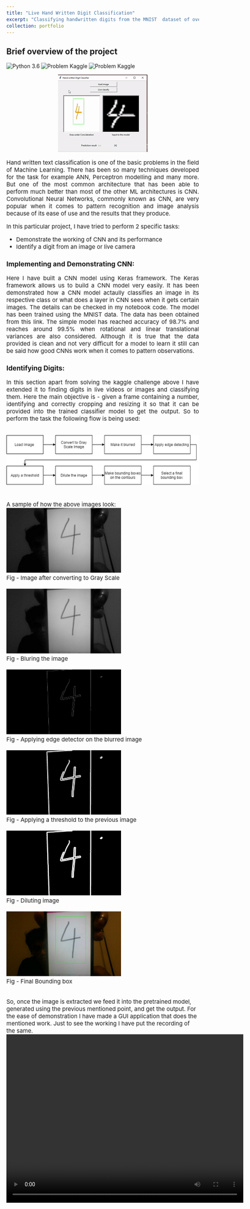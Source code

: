 ```yaml
---
title: "Live Hand Written Digit Classification"
excerpt: "Classifying handwritten digits from the MNIST  dataset of over 60000 images and achieving an accuracy of over 99.4%"
collection: portfolio
---
```


## Brief overview of the project

![Python 3.6](https://img.shields.io/badge/Python-3.6-brightgreen.svg)    ![Problem Kaggle](https://img.shields.io/badge/Problem-Vision-blue.svg)     ![Problem Kaggle](https://img.shields.io/badge/Data-Kaggle-orange.svg)
<center>
<img src="/images/lhwdc/hwdc.gif" alt="centered image">
 </center>
<p style = "font-weight: 400; font-size: 15px;" align="justify">Hand written text classification is one of the basic problems in the field of Machine Learning. There has been so many techniques developed for the task for example ANN, Perceptron modelling and many more. But one of the most common architecture that has been able to perform much better than most of the other ML architectures is CNN. Convolutional Neural Networks, commonly known as CNN, are very popular when it comes to pattern recognition and image analysis because of its ease of use and the results that they produce. </p>

<div style = "font-weight: 400; font-size: 15px;">
In this particular project, I have tried to perform 2 specific tasks:
  <ul>
    <li> Demonstrate the working of CNN and its performance</li>
    <li> Identify a digit from an image or live camera</li>
  </ul>
</div>

<div style = "font-weight: 400; font-size: 15px;">
   <h3> Implementing and Demonstrating CNN: </h3>
    <p style = "font-weight: 400; font-size: 15px;" align="justify"> Here I have built a CNN model using Keras framework. The Keras framework allows us to build a CNN model very easily. It has been demonstrated how a CNN model actaully classifies an image in its respective class or what does a layer in CNN sees when it gets certain images. The details can be checked in <a href="https://www.kaggle.com/dbardhan/beginners-guide-to-cnns-99-47" style="text-decoration:none;">my notebook code</a>. The model has been trained using the MNIST data. The data has been obtained from <a href="https://www.kaggle.com/c/digit-recognizer/data" style="text-decoration:none;">this</a> link. The simple model has reached accuracy of 98.7% and reaches around 99.5% when rotational and linear translational variances are also considered. Although it is true that the data provided is clean and not very difficult for a model to learn it still can be said how good CNNs work when it comes to pattern observations.</p>
 
   <h3> Identifying Digits: </h3>
    <p style = "font-weight: 400; font-size: 15px;" align="justify"> In this section apart from solving the <a href="https://www.kaggle.com/c/digit-recognizer" style="text-decoration:none;">kaggle challenge</a> above I have extended it to finding digits in live videos or images and classifying them. Here the main objective is - given a frame containing a number, identifying and correctly cropping and resizing it so that it can be provided into the trained classifier model to get the output. So to perform the task the following flow is being used:<br><br>
<center>
    <img src="/images/lhwdc/flowchart.jpg" alt="centered image">
 </center>
    <br>
 <br>
    A sample of how the above images look:
 <br>
 

  <img src="/images/lhwdc/4/gray.jpg" alt="centered image" width="300">
  <figcaption>Fig - Image after converting to Gray Scale</figcaption><br>
  <img src="/images/lhwdc/4/blur.jpg" alt="centered image" width="300">
  <figcaption>Fig - Bluring the image</figcaption><br>
  <img src="/images/lhwdc/4/edge.jpg" alt="centered image" width="300">
  <figcaption>Fig - Applying edge detector on the blurred image</figcaption><br>
  <img src="/images/lhwdc/4/thresh.jpg" alt="centered image" width="300">
  <figcaption>Fig - Applying a threshold to the previous image</figcaption><br>
  <img src="/images/lhwdc/4/dil.jpg" alt="centered image" width="300">
  <figcaption>Fig - Diluting image</figcaption><br>
  <img src="/images/lhwdc/4/bbox.jpg" alt="centered image" width="300">
  <figcaption>Fig - Final Bounding box</figcaption><br>


   
So, once the image is extracted we feed it into the pretrained model, generated using the previous mentioned point, and get the output. For the ease of demonstration I have made a GUI application that does the mentioned work. Just to see the working I have put the recording of the same.
      <video  style="text-align:center" width="620" height="440" controls>
      <source src="/images/lhwdc/hwdc.mp4" type="video/mp4">
      Your browser does not support the video tag.
      </video>
    </p>
 </div>
